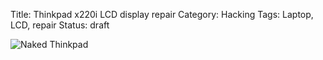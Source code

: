 Title: Thinkpad x220i LCD display repair
Category: Hacking
Tags: Laptop, LCD, repair
Status: draft

![Naked Thinkpad](https://lh5.googleusercontent.com/-J0AyhmMqO8A/Uic3imZF7YI/AAAAAAAABtE/L5ZjwN2eiDo/w771-h578-no/IMG_20130904_143405.jpg)

